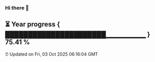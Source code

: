 ### Hi there 👋
⏳ Year progress { ██████████████████████▁▁▁▁▁▁▁▁ } 75.41 %
---
⏰ Updated on Fri, 03 Oct 2025 06:16:04 GMT

